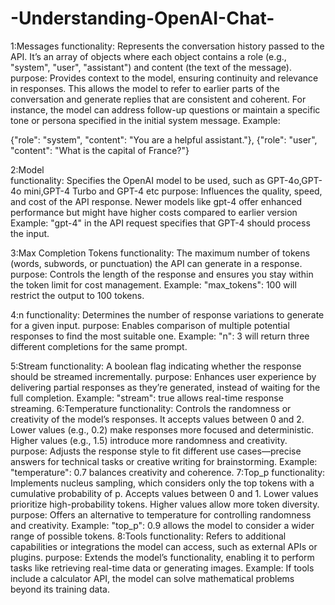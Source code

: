 # -Understanding-OpenAI-Chat-
1:Messages
functionality:
Represents the conversation history passed to the API. It’s an array of objects where each object contains a role (e.g., "system", "user", "assistant") and content (the text of the message).
 purpose:
 Provides context to the model, ensuring continuity and relevance in responses. This allows the model to refer to earlier parts of the conversation and generate replies that are consistent and coherent. For instance, the model can address follow-up questions or maintain a specific tone or persona specified in the initial system message.
 Example:
 
  {"role": "system", "content": "You are a helpful assistant."},
  {"role": "user", "content": "What is the capital of France?"}

2:Model  
functionality:
 Specifies the OpenAI model to be used, such as GPT-4o,GPT-4o mini,GPT-4 Turbo and GPT-4 etc
 purpose:
 Influences the quality, speed, and cost of the API response. Newer models like gpt-4 offer enhanced performance but might have higher costs compared to earlier version
 Example:
  "gpt-4" in the API request specifies that GPT-4 should process the input.

3:Max Completion Tokens
functionality:
The maximum number of tokens (words, subwords, or punctuation) the API can generate in a response.
purpose:
Controls the length of the response and ensures you stay within the token limit for cost management.
Example:
       "max_tokens": 100 will restrict the output to 100 tokens.

4:n
functionality:
Determines the number of response variations to generate for a given input.
purpose:
Enables comparison of multiple potential responses to find the most suitable one.
Example:
      "n": 3 will return three different completions for the same prompt.

5:Stream
functionality:
 A boolean flag indicating whether the response should be streamed incrementally.
purpose:
Enhances user experience by delivering partial responses as they’re generated, instead of waiting for the full completion.
Example: 
       "stream": true allows real-time response streaming.
6:Temperature
functionality:
Controls the randomness or creativity of the model’s responses. It accepts values between 0 and 2.
Lower values (e.g., 0.2) make responses more focused and deterministic.
Higher values (e.g., 1.5) introduce more randomness and creativity.
 purpose:
 Adjusts the response style to fit different use cases—precise answers for technical tasks or creative writing for brainstorming.
Example: 
 "temperature": 0.7 balances creativity and coherence.
7:Top_p
functionality:
 Implements nucleus sampling, which considers only the top tokens with a cumulative probability of p. Accepts values between 0 and 1.
Lower values prioritize high-probability tokens.
Higher values allow more token diversity.
 purpose:
 Offers an alternative to temperature for controlling randomness and creativity.
Example:
         "top_p": 0.9 allows the model to consider a wider range of possible tokens.
8:Tools
functionality:
 Refers to additional capabilities or integrations the model can access, such as external APIs or plugins.
 purpose:
 Extends the model’s functionality, enabling it to perform tasks like retrieving real-time data or generating images.
 Example: 
 If tools include a calculator API, the model can solve mathematical problems beyond its training data.
